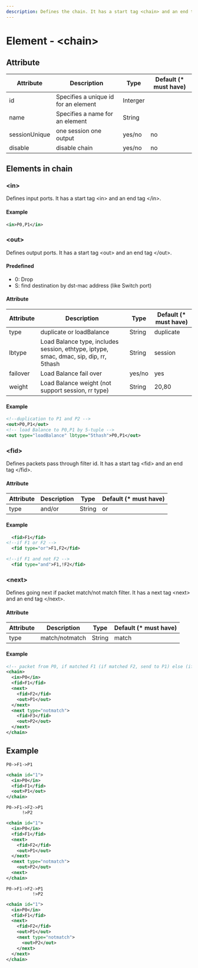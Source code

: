 ```yaml
---
description: Defines the chain. It has a start tag <chain> and an end tag </chain>.
---
```


# Element - \<chain>

## Attribute

| Attribute     | Description                          | Type     | Default (\* must have) |
| ------------- | ------------------------------------ | -------- | ---------------------- |
| id            | Specifies a unique id for an element | Interger |                        |
| name          | Specifies a name for an element      | String   |                        |
| sessionUnique | one session one output               | yes/no   | no                     |
| disable       | disable chain                        | yes/no   | no                     |

## Elements in chain

### \<in>

Defines input ports. It has a start tag \<in> and an end tag \</in>.

#### Example

```xml
<in>P0,P1</in>
```

### \<out>

Defines output ports. It has a start tag \<out> and an end tag \</out>.

#### Predefined

* 0: Drop
* S: find destination by dst-mac address (like Switch port)

#### Attribute

| Attribute | Description                                                                            | Type   | Default (\* must have) |
| --------- | -------------------------------------------------------------------------------------- | ------ | ---------------------- |
| type      | duplicate or loadBalance                                                               | String | duplicate              |
| lbtype    | Load Balance type, includes session, ethtype, iptype, smac, dmac, sip, dip, rr, 5thash | String | session                |
| failover  | Load Balance fail over                                                                 | yes/no | yes                    |
| weight    | Load Balance weight (not support session, rr type)                                     | String | 20,80                  |

#### Example

```xml
<!--duplication to P1 and P2 -->
<out>P0,P1</out>
<!-- load Balance to P0,P1 by 5-tuple -->
<out type="loadBalance" lbtype="5thash">P0,P1</out>
```

### \<fid>

Defines packets pass through filter id. It has a start tag \<fid> and an end tag \</fid>.

#### Attribute

| Attribute | Description | Type   | Default (\* must have) |
| --------- | ----------- | ------ | ---------------------- |
| type      | and/or      | String | or                     |

#### Example

```xml
  <fid>F1</fid>
<!--if F1 or F2 -->
  <fid type="or">F1,F2</fid>

<!--if F1 and not F2 -->
  <fid type="and">F1,!F2</fid>
```

### \<next>

Defines going next if packet match/not match filter. It has a next tag \<next> and an end tag \</next>.

#### Attribute

| Attribute | Description    | Type   | Default (\* must have) |
| --------- | -------------- | ------ | ---------------------- |
| type      | match/notmatch | String | match                  |

#### Example

```xml
<!-- packet from P0, if matched F1 (if matched F2, send to P1) else (if match F3, send to P2) -->
<chain>
  <in>P0</in> 
  <fid>F1</fid>
  <next>
    <fid>F2</fid>
    <out>P1</out>
  </next>
  <next type="notmatch">
    <fid>F3</fid>
    <out>P2</out>
  </next>
</chain>
```

## Example

```
P0->F1->P1        
```

```xml
<chain id="1">
  <in>P0</in>
  <fid>F1</fid>
  <out>P1</out>
</chain>
```

```
P0->F1->F2->P1
      !>P2
```

```xml
<chain id="1">
  <in>P0</in>
  <fid>F1</fid>
  <next>
    <fid>F2</fid>
    <out>P1</out> 
  </next>
  <next type="notmatch">
    <out>P2</out>
  <next>
</chain>
```

```
P0->F1->F2->P1
          !>P2
```

```xml
<chain id="1">
  <in>P0</in>
  <fid>F1</fid>
  <next>
    <fid>F2</fid>
    <out>P1</out>
    <next type="notmatch">
      <out>P2</out>
    </next>
  </next>
</chain>
```
